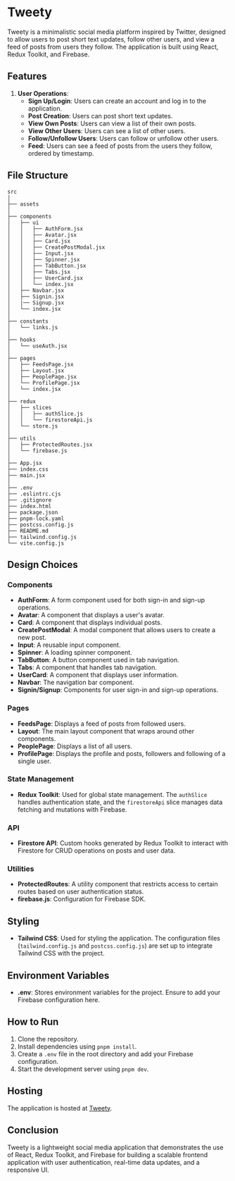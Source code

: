 # Tweety

Tweety is a minimalistic social media platform inspired by Twitter, designed to allow users to post short text updates, follow other users, and view a feed of posts from users they follow. The application is built using React, Redux Toolkit, and Firebase.

## Features

1. **User Operations**:
   - **Sign Up/Login**: Users can create an account and log in to the application.
   - **Post Creation**: Users can post short text updates.
   - **View Own Posts**: Users can view a list of their own posts.
   - **View Other Users**: Users can see a list of other users.
   - **Follow/Unfollow Users**: Users can follow or unfollow other users.
   - **Feed**: Users can see a feed of posts from the users they follow, ordered by timestamp.

## File Structure

```
src
│
├── assets
│
├── components
│   ├── ui
│   │   ├── AuthForm.jsx
│   │   ├── Avatar.jsx
│   │   ├── Card.jsx
│   │   ├── CreatePostModal.jsx
│   │   ├── Input.jsx
│   │   ├── Spinner.jsx
│   │   ├── TabButton.jsx
│   │   ├── Tabs.jsx
│   │   ├── UserCard.jsx
│   │   └── index.jsx
│   ├── Navbar.jsx
│   ├── Signin.jsx
│   |── Signup.jsx
│   └── index.jsx
│
├── constants
│   └── links.js
│
├── hooks
│   └── useAuth.jsx
│
├── pages
│   ├── FeedsPage.jsx
│   ├── Layout.jsx
│   ├── PeoplePage.jsx
│   └── ProfilePage.jsx
│   └── index.jsx
│
├── redux
│   ├── slices
│   │   ├── authSlice.js
│   │   └── firestoreApi.js
│   └── store.js
│
├── utils
│   ├── ProtectedRoutes.jsx
│   └── firebase.js
│
├── App.jsx
├── index.css
├── main.jsx
│
├── .env
├── .eslintrc.cjs
├── .gitignore
├── index.html
├── package.json
├── pnpm-lock.yaml
├── postcss.config.js
├── README.md
├── tailwind.config.js
└── vite.config.js
```

## Design Choices

### Components

- **AuthForm**: A form component used for both sign-in and sign-up operations.
- **Avatar**: A component that displays a user's avatar.
- **Card**: A component that displays individual posts.
- **CreatePostModal**: A modal component that allows users to create a new post.
- **Input**: A reusable input component.
- **Spinner**: A loading spinner component.
- **TabButton**: A button component used in tab navigation.
- **Tabs**: A component that handles tab navigation.
- **UserCard**: A component that displays user information.
- **Navbar**: The navigation bar component.
- **Signin/Signup**: Components for user sign-in and sign-up operations.

### Pages

- **FeedsPage**: Displays a feed of posts from followed users.
- **Layout**: The main layout component that wraps around other components.
- **PeoplePage**: Displays a list of all users.
- **ProfilePage**: Displays the profile and posts, followers and following of a single user.

### State Management

- **Redux Toolkit**: Used for global state management. The `authSlice` handles authentication state, and the `firestoreApi` slice manages data fetching and mutations with Firebase.

### API

- **Firestore API**: Custom hooks generated by Redux Toolkit to interact with Firestore for CRUD operations on posts and user data.

### Utilities

- **ProtectedRoutes**: A utility component that restricts access to certain routes based on user authentication status.
- **firebase.js**: Configuration for Firebase SDK.

## Styling

- **Tailwind CSS**: Used for styling the application. The configuration files (`tailwind.config.js` and `postcss.config.js`) are set up to integrate Tailwind CSS with the project.

## Environment Variables

- **.env**: Stores environment variables for the project. Ensure to add your Firebase configuration here.

## How to Run

1. Clone the repository.
2. Install dependencies using `pnpm install`.
3. Create a `.env` file in the root directory and add your Firebase configuration.
4. Start the development server using `pnpm dev`.

## Hosting

The application is hosted at [Tweety](https://twee-ty.netlify.app/).

## Conclusion

Tweety is a lightweight social media application that demonstrates the use of React, Redux Toolkit, and Firebase for building a scalable frontend application with user authentication, real-time data updates, and a responsive UI.